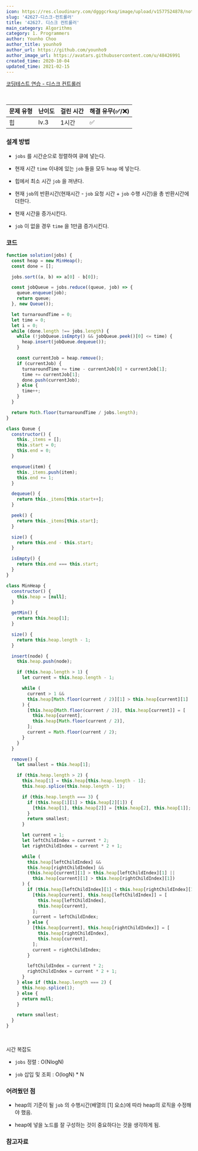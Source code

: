 ```yaml
---
icon: https://res.cloudinary.com/dgggcrkxq/image/upload/v1577524878/noticon/gzl7ru4i4vv3phyv34y3.png
slug: '42627-디스크-컨트롤러'
title: '42627. 디스크 컨트롤러'
main_category: Algorithms
category: 1. Programmers
author: Younho Choo
author_title: younho9
author_url: https://github.com/younho9
author_image_url: https://avatars.githubusercontent.com/u/48426991
created_time: 2020-10-04
updated_time: 2021-02-15
---
```


[코딩테스트 연습 - 디스크 컨트롤러](https://programmers.co.kr/learn/courses/30/lessons/42627?language=javascript)

<br />

| 문제 유형 | 난이도 | 걸린 시간 | 해결 유무(✅/❌) |
| --------- | ------ | --------- | ---------------- |
| 힙        | lv.3   | 1시간     | ✅               |

### 설계 방법

- `jobs` 를 시간순으로 정렬하여 큐에 넣는다.

- 현재 시간 `time` 이내에 있는 `job` 들을 모두 `heap` 에 넣는다.

- 힙에서 최소 시간 `job` 을 꺼낸다.

- 현재 `job`의 반환시간(현재시간 - `job` 요청 시간 + `job` 수행 시간)을 총 반환시간에 더한다.

- 현재 시간을 증가시킨다.

- `job` 이 없을 경우 `time` 을 1만큼 증가시킨다.

### 코드

```javascript
function solution(jobs) {
  const heap = new MinHeap();
  const done = [];

  jobs.sort((a, b) => a[0] - b[0]);

  const jobQueue = jobs.reduce((queue, job) => {
    queue.enqueue(job);
    return queue;
  }, new Queue());

  let turnaroundTime = 0;
  let time = 0;
  let i = 0;
  while (done.length !== jobs.length) {
    while (!jobQueue.isEmpty() && jobQueue.peek()[0] <= time) {
      heap.insert(jobQueue.dequeue());
    }

    const currentJob = heap.remove();
    if (currentJob) {
      turnaroundTime += time - currentJob[0] + currentJob[1];
      time += currentJob[1];
      done.push(currentJob);
    } else {
      time++;
    }
  }

  return Math.floor(turnaroundTime / jobs.length);
}

class Queue {
  constructor() {
    this._items = [];
    this.start = 0;
    this.end = 0;
  }

  enqueue(item) {
    this._items.push(item);
    this.end += 1;
  }

  dequeue() {
    return this._items[this.start++];
  }

  peek() {
    return this._items[this.start];
  }

  size() {
    return this.end - this.start;
  }

  isEmpty() {
    return this.end === this.start;
  }
}

class MinHeap {
  constructor() {
    this.heap = [null];
  }

  getMin() {
    return this.heap[1];
  }

  size() {
    return this.heap.length - 1;
  }

  insert(node) {
    this.heap.push(node);

    if (this.heap.length > 1) {
      let current = this.heap.length - 1;

      while (
        current > 1 &&
        this.heap[Math.floor(current / 2)][1] > this.heap[current][1]
      ) {
        [this.heap[Math.floor(current / 2)], this.heap[current]] = [
          this.heap[current],
          this.heap[Math.floor(current / 2)],
        ];
        current = Math.floor(current / 2);
      }
    }
  }

  remove() {
    let smallest = this.heap[1];

    if (this.heap.length > 2) {
      this.heap[1] = this.heap[this.heap.length - 1];
      this.heap.splice(this.heap.length - 1);

      if (this.heap.length === 3) {
        if (this.heap[1][1] > this.heap[2][1]) {
          [this.heap[1], this.heap[2]] = [this.heap[2], this.heap[1]];
        }
        return smallest;
      }

      let current = 1;
      let leftChildIndex = current * 2;
      let rightChildIndex = current * 2 + 1;

      while (
        this.heap[leftChildIndex] &&
        this.heap[rightChildIndex] &&
        (this.heap[current][1] > this.heap[leftChildIndex][1] ||
          this.heap[current][1] > this.heap[rightChildIndex][1])
      ) {
        if (this.heap[leftChildIndex][1] < this.heap[rightChildIndex][1]) {
          [this.heap[current], this.heap[leftChildIndex]] = [
            this.heap[leftChildIndex],
            this.heap[current],
          ];
          current = leftChildIndex;
        } else {
          [this.heap[current], this.heap[rightChildIndex]] = [
            this.heap[rightChildIndex],
            this.heap[current],
          ];
          current = rightChildIndex;
        }

        leftChildIndex = current * 2;
        rightChildIndex = current * 2 + 1;
      }
    } else if (this.heap.length === 2) {
      this.heap.splice(1);
    } else {
      return null;
    }

    return smallest;
  }
}
```

<br />

시간 복잡도

- `jobs` 정렬 : O(NlogN)

- `job` 삽입 및 조회 : O(logN) \* N

### 어려웠던 점

- heap의 기준이 될 `job` 의 수행시간(배열의 [1] 요소)에 따라 heap의 로직을 수정해야 했음.

- heap에 넣을 노드를 잘 구성하는 것이 중요하다는 것을 생각하게 됨.

### 참고자료
